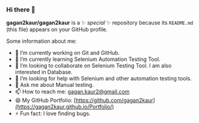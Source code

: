 ### Hi there 👋

**gagan2kaur/gagan2kaur** is a ✨ _special_ ✨ repository because its `README.md` (this file) appears on your GitHub profile.

Some information about me:

- 🔭 I’m currently working on Git and GitHub.
- 🌱 I’m currently learning Selenium Automation Testing Tool.
- 👯 I’m looking to collaborate on Selenium Testing Tool. I am also interested in Database.
- 🤔 I’m looking for help with Selenium and other automation testing tools.
- 💬 Ask me about Manual testing.
- 📫 How to reach me: gagan.kaur2@gmail.com
- 😄 My GitHub Portfolio: [https://github.com/gagan2kaur](https://gagan2kaur.github.io/Portfolio/)
- ⚡ Fun fact: I love finding bugs.
